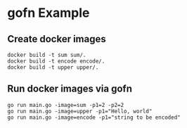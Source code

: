 # gofn Example

## Create docker images

```console
docker build -t sum sum/.
docker build -t encode encode/.
docker build -t upper upper/.
```

## Run docker images via gofn

```console
go run main.go -image=sum -p1=2 -p2=2
go run main.go -image=upper -p1="Hello, world"
go run main.go -image=encode -p1="string to be encoded"
```